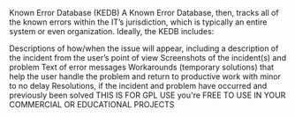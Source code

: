 Known Error Database (KEDB)
A Known Error Database, then, tracks all of the known errors within the IT’s jurisdiction, which is typically an entire system or even organization. Ideally, the KEDB includes:

Descriptions of how/when the issue will appear, including a description of the incident from the user’s point of view
Screenshots of the incident(s) and problem
Text of error messages
Workarounds (temporary solutions) that help the user handle the problem and return to productive work with minor to no delay
Resolutions, if the incident and problem have occurred and previously been solved
THIS IS FOR GPL USE 
you're FREE TO USE IN YOUR COMMERCIAL OR EDUCATIONAL PROJECTS 
